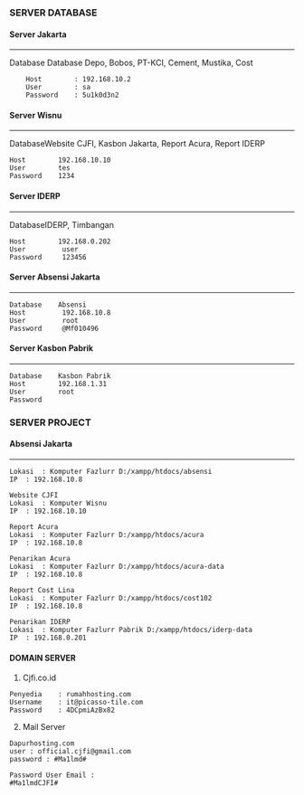 ### SERVER DATABASE
#### Server Jakarta
----
Database  Database Depo, Bobos, PT-KCI, Cement, Mustika, Cost 
``` 
    Host        : 192.168.10.2
    User	    : sa
    Password    : 5u1k0d3n2
```
#### Server Wisnu
    
----
DatabaseWebsite CJFI, Kasbon Jakarta, Report Acura, Report IDERP
```
Host 		192.168.10.10
User 		tes
Password	1234
```
#### Server IDERP
    
----
DatabaseIDERP, Timbangan
```
Host		192.168.0.202
User		 user
Password	 123456
```
#### Server Absensi Jakarta
    
----
```
Database	Absensi
Host		 192.168.10.8
User		 root
Password	 @Mf010496
```
#### Server Kasbon Pabrik
    
----
```
Database	Kasbon Pabrik
Host		192.168.1.31
User		root
Password	 
```

### SERVER PROJECT

#### Absensi Jakarta
----
```
Lokasi 	: Komputer Fazlurr D:/xampp/htdocs/absensi
IP 	: 192.168.10.8

Website CJFI
Lokasi	: Komputer Wisnu
IP 	: 192.168.10.10

Report Acura
Lokasi	: Komputer Fazlurr D:/xampp/htdocs/acura
IP 	: 192.168.10.8

Penarikan Acura
Lokasi	: Komputer Fazlurr D:/xampp/htdocs/acura-data
IP 	: 192.168.10.8

Report Cost Lina
Lokasi	: Komputer Fazlurr D:/xampp/htdocs/cost102
IP 	: 192.168.10.8

Penarikan IDERP
Lokasi	: Komputer Fazlurr Pabrik D:/xampp/htdocs/iderp-data
IP 	: 192.168.0.201
```

#### DOMAIN SERVER
1.	Cjfi.co.id
```
Penyedia	: rumahhosting.com
Username	: it@picasso-tile.com
Password	: 4DCpmiAzBx82
```
2.	Mail Server
```
Dapurhosting.com
user : official.cjfi@gmail.com
password : #Ma1lmd#

Password User Email :
#Ma1lmdCJFI#
```
